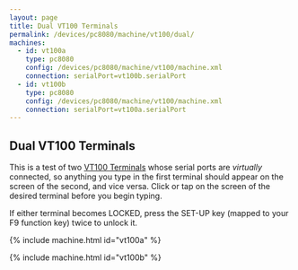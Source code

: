 ```yaml
---
layout: page
title: Dual VT100 Terminals
permalink: /devices/pc8080/machine/vt100/dual/
machines:
  - id: vt100a
    type: pc8080
    config: /devices/pc8080/machine/vt100/machine.xml
    connection: serialPort=vt100b.serialPort
  - id: vt100b
    type: pc8080
    config: /devices/pc8080/machine/vt100/machine.xml
    connection: serialPort=vt100a.serialPort
---
```


Dual VT100 Terminals
--------------------

This is a test of two [VT100 Terminals](../) whose serial ports are *virtually* connected, so anything you type in the first
terminal should appear on the screen of the second, and vice versa.  Click or tap on the screen of the desired terminal before
you begin typing.

If either terminal becomes LOCKED, press the SET-UP key (mapped to your F9 function key) twice to unlock it. 

{% include machine.html id="vt100a" %}

{% include machine.html id="vt100b" %}
